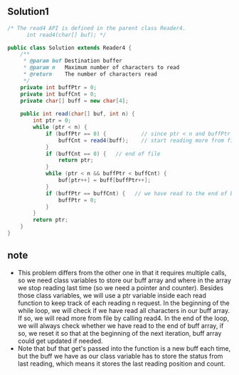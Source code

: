 ## Solution1
``` java
/* The read4 API is defined in the parent class Reader4.
      int read4(char[] buf); */

public class Solution extends Reader4 {
    /**
     * @param buf Destination buffer
     * @param n   Maximum number of characters to read
     * @return    The number of characters read
     */
    private int buffPtr = 0;
    private int buffCnt = 0;
    private char[] buff = new char[4];
    
    public int read(char[] buf, int n) {
        int ptr = 0;
        while (ptr < n) {
            if (buffPtr == 0) {           // since ptr < n and buffPtr == 0 which means we can 
                buffCnt = read4(buff);    // start reading more from file by calling read4
            }
            if (buffCnt == 0) {   // end of file 
                return ptr;
            }
            while (ptr < n && buffPtr < buffCnt) {
                buf[ptr++] = buff[buffPtr++];
            }
            if (buffPtr == buffCnt) {   // we have read to the end of buff array, so we reset it 
                buffPtr = 0;
            }
        }
        return ptr;
    }
}
```

## note 
* This problem differs from the other one in that it requires multiple calls, so we need class variables to store our buff
array and where in the array we stop reading last time (so we need a pointer and counter). Besides those class variables, we 
will use a ptr variable inside each read function to keep track of each reading n request. In the beginning of the while loop,
we will check if we have read all characters in our buff array. If so, we will read more from file by calling read4. In the end of the loop, we will always check whether we have read to the end of buff array, if so, we reset it so that at the beginning of the next iteration, buff array could get updated if needed.
* Note that buf that get's passed into the function is a new buff each time, but the buff we have as our class variable has to store the status from last reading, which means it stores the last reading position and count.
